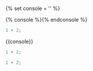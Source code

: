{% set console = '<a class="gitbook-plugin-js-console" aria-hidden="true"></a>' %}

{% console %}{% endconsole %}
```js
1 + 2;
```

{{console}}
```js
1 + 2;
```

<!-- js-console -->
```js
1 + 2;
```